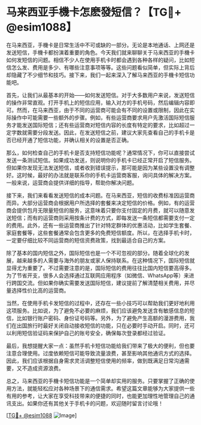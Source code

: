 # 马来西亚手機卡怎麽發短信？【TG💪+ @esim1088】

在马来西亚，手機卡是日常生活中不可或缺的一部分。无论是本地通话、上网还是发送短信，手機卡都扮演着重要的角色。今天我们就来聊聊关于马来西亚的手機卡如何发短信的问题。相信不少人在使用手机卡时都会遇到各种各样的疑问，比如短信怎么发、费用是多少、有哪些注意事项等等。这些问题看似简单，但实际上背后却隐藏了不少细节和技巧。接下来，我们一起来深入了解马来西亚的手機卡短信功能吧。

首先，让我们从最基本的开始——如何发送短信。对于大多数用户来说，发送短信的操作非常直观。打开手机上的短信应用，输入对方的手机号码，然后编辑内容即可。然而，在马来西亚，由于不同的运营商可能会有不同的设置或限制，因此在实际操作中可能需要一些额外的步骤。例如，有些运营商要求用户先激活国际短信服务才能发送国际短信；还有些运营商对短信内容的长度有特定的要求，比如超过一定字数就需要分段发送。因此，在发送短信之前，建议大家先查看自己的手机卡是否已经开通了短信功能，并确认相关的设置是否正确。

那么，如何检查自己的手机卡是否支持短信功能呢？通常情况下，你可以直接尝试发送一条测试短信。如果成功发送，则说明你的手机卡已经正常开启了短信服务。但如果你发现无法发送短信，或者收到错误提示，那可能是因为某些设置没有调整好。这时候，最好的办法就是联系你的手机卡运营商客服，询问具体的解决方案。一般来说，运营商会提供详细的指导，帮助你解决问题。

接下来，我们来看看发送短信的成本问题。在马来西亚，短信的收费标准因运营商而异。大部分运营商会根据用户所选择的套餐来决定短信的价格。例如，有的运营商会提供包月无限量短信的服务，这意味着只要你支付固定的月费，就可以随意发送短信；而有的运营商则采用按条计费的方式，即每发送一条短信都需要支付一定的费用。此外，还有一些运营商推出了针对特定群体的优惠活动，比如学生套餐、家庭套餐等，这些套餐通常会包含更多的免费短信额度。所以，在选择手机卡时，一定要仔细比较不同运营商的短信资费政策，找到最适合自己的方案。

除了基本的国内短信之外，国际短信也是一个不可忽视的部分。随着全球化的发展，越来越多的人需要与海外的朋友或家人保持联系。在这种情况下，国际短信就显得尤为重要了。不过需要注意的是，国际短信的费用往往比国内短信要高得多。为了节省开支，很多人会选择通过互联网应用程序（如微信、WhatsApp等）来进行跨国交流。但如果你确实需要发送国际短信，建议提前了解清楚相关费用，并尽量选择性价比高的运营商。

当然，在使用手机卡发短信的过程中，还存在一些小技巧可以帮助我们更好地利用这项服务。比如说，为了避免不必要的麻烦，我们应该避免发送含有敏感信息的短信，比如银行账户密码、身份证号码等。另外，为了避免产生高额的漫游费用，我们在出国旅行时最好关闭自动接收短信的功能，只在必要时手动开启。同时，还可以利用短信验证码来保护自己的账号安全，确保每次登录都经过验证。

最后，我想提醒大家一点：虽然手机卡短信功能给我们带来了极大的便利，但也要注意合理使用。过度依赖短信可能导致流量浪费，甚至影响其他通讯方式的选择。因此，我们应该根据自身需求灵活调整短信使用的频率，做到既满足日常沟通需要，又不造成资源浪费。

总之，马来西亚的手機卡短信功能是一个简单却实用的服务。只要掌握了正确的使用方法，就能轻松应对各种场景下的通信需求。希望这篇文章能够为大家提供一些有用的参考，让大家在享受科技带来的便捷的同时，也能更加理性地管理自己的通讯支出。如果你还有其他关于手机卡的问题，欢迎随时留言讨论哦！

[[TG💪+ @esim1088](https://t.me/s/esim1088) ![Image](https://i.postimg.cc/4NQfJmqS/Snipaste-2025-05-13-00-14-12.png)]